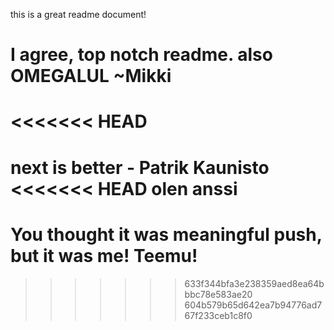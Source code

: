 this is a great readme document!


I agree, top notch readme. also OMEGALUL ~Mikki
=======
<<<<<<< HEAD
=======
next is better - Patrik Kaunisto
<<<<<<< HEAD
olen anssi
=======
# You thought it was meaningful push, but it was me! Teemu!
>>>>>>> 633f344bfa3e238359aed8ea64bbbc78e583ae20
>>>>>>> 604b579b65d642ea7b94776ad767f233ceb1c8f0
